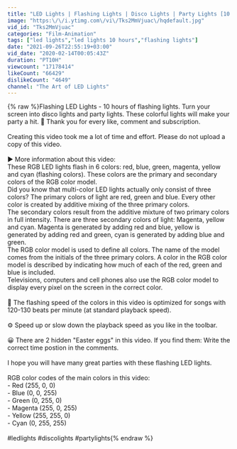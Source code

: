 ```yaml
---
title: "LED Lights | Flashing Lights | Disco Lights | Party Lights [10 Hours]"
image: "https:\/\/i.ytimg.com\/vi\/Tks2MmVjuac\/hqdefault.jpg"
vid_id: "Tks2MmVjuac"
categories: "Film-Animation"
tags: ["led lights","led lights 10 hours","flashing lights"]
date: "2021-09-26T22:55:19+03:00"
vid_date: "2020-02-14T00:05:43Z"
duration: "PT10H"
viewcount: "17178414"
likeCount: "66429"
dislikeCount: "4649"
channel: "The Art of LED Lights"
---
```

{% raw %}Flashing LED Lights - 10 hours of flashing lights. Turn your screen into disco lights and party lights. These colorful lights will make your party a hit. 🙏 Thank you for every like, comment and subscription.<br /><br />Creating this video took me a lot of time and effort. Please do not upload a copy of this video.<br /><br />▶️ More information about this video:<br />These RGB LED lights flash in 6 colors: red, blue, green, magenta, yellow and cyan (flashing colors). These colors are the primary and secondary colors of the RGB color model. <br />Did you know that multi-color LED lights actually only consist of three colors? The primary colors of light are red, green and blue. Every other color is created by additive mixing of the three primary colors. <br />The secondary colors result from the additive mixture of two primary colors in full intensity. There are three secondary colors of light: Magenta, yellow and cyan. Magenta is generated by adding red and blue, yellow is generated by adding red and green, cyan is generated by adding blue and green.<br />The RGB color model is used to define all colors. The name of the model comes from the initials of the three primary colors. A color in the RGB color model is described by indicating how much of each of the red, green and blue is included.<br />Televisions, computers and cell phones also use the RGB color model to display every pixel on the screen in the correct color.<br /><br />🎵 The flashing speed of the colors in this video is optimized for songs with 120-130 beats per minute (at standard playback speed). <br /><br />⚙️ Speed up or slow down the playback speed as you like in the toolbar. <br /><br />😀 There are 2 hidden &quot;Easter eggs&quot; in this video. If you find them: Write the correct time postion in the comments.<br /><br />I hope you will have many great parties with these flashing LED lights. <br /><br />RGB color codes of the main colors in this video:<br />- Red (255, 0, 0)<br />- Blue (0, 0, 255)<br />- Green (0, 255, 0)<br />- Magenta (255, 0, 255)<br />- Yellow (255, 255, 0)<br />- Cyan (0, 255, 255)<br /><br />#ledlights #discolights #partylights{% endraw %}
